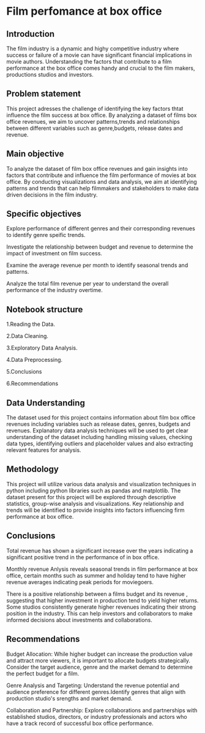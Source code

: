 
# Film perfomance at box office
## Introduction
The film industry is a dynamic and highy competitive industry where success or failure of a movie can have significant financial implications in movie authors. Understanding the factors that contribute to a film performance at the box office comes handy and crucial to the film makers, productions studios and investors.
## Problem statement
This project adresses the challenge of identifying the key factors thtat influence the film success at box office. By analyzing a dataset of films box office revenues, we aim to uncover patterns,trends and relationships between different variables such as genre,budgets, release dates and revenue.
## Main objective
To analyze the dataset of film box office revenues and gain insights into factors that contribute and influence the film performance of movies at box office. By conducting visualizations and data analysis, we aim at identifying patterns and trends that can help filmmakers and stakeholders to make data driven decisions in the film industry.
## Specific objectives
Explore performance of different genres and their corresponding revenues to identify genre speific trends.

Investigate the relationship between budget and revenue to determine the impact of investment on film success.

Examine the average revenue per month to identify seasonal trends and patterns.

Analyze the total film revenue per year to understand the overall performance of the industry overtime.
## Notebook structure
1.Reading the Data.

2.Data Cleaning.

3.Exploratory Data Analysis.

4.Data Preprocessing.

5.Conclusions

6.Recommendations
## Data Understanding
The dataset used for this project contains information about film box office revenues including variables such as release dates, genres, budgets and revenues. Explanatory data analysis techniques will be used to get clear understanding of the dataset including handling missing values, checking data types, identifying outliers and placeholder values and also extracting relevant features for analysis.
## Methodology
This project will utilize various data analysis and visualization techniques in python including python libraries such as pandas and matplotlib. The dataset present for this project will be explored through descriptive statistics, group-wise analysis and visualizations. Key relationship and trends will be identified to provide insights into factors influencing firm performance at box office.
## Conclusions
Total revenue has shown a significant increase over the years indicating a significant positive trend in the performance of in box office.

Monthly revenue Anlysis reveals seasonal trends in film performance at box office, certain months such as summer and holiday tend to have higher revenue averages indicating peak periods for moviegoers.

There is a positive relationship between a films budget and its revenue , suggesting that higher investment in production tend to yield higher returns.
Some studios consistently generate higher revenues indicating their strong position in the industry. This can help investors and collaborators to make informed decisions about investments and collaborations.
## Recommendations
Budget Allocation: While higher budget can increase the production value and attract more viewers, it is important to allocate budgets strategically. Consider the target audience, genre and the market demand to determine the perfect budget for a film.

Genre Analysis and Targeting: Understand the revenue potential and audience preference for different genres.Identify genres that align with production studio's srengths and market demand.

Collaboration and Partnership: Explore collaborations and partnerships with established studios, directors, or industry professionals and actors who have a track record of successful box office performance.







